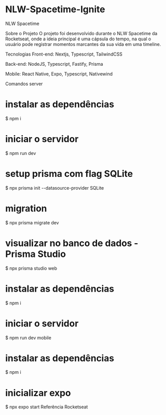 # NLW-Spacetime-Ignite
NLW Spacetime

Sobre o Projeto
O projeto foi desenvolvido durante o NLW Spacetime da Rocketseat, onde a ideia principal é uma cápsula do tempo, na qual o usuário pode registrar momentos marcantes da sua vida em uma timeline.

Tecnologias
Front-end: Nextjs, Typescript, TailwindCSS

Back-end: NodeJS, Typescript, Fastify, Prisma

Mobile: React Native, Expo, Typescript, Nativewind

Comandos
server
# instalar as dependências
$ npm i
# iniciar o servidor
$ npm run dev
# setup prisma com flag SQLite
$ npx prisma init --datasource-provider SQLite
# migration
$ npx prisma migrate dev
# visualizar no banco de dados - Prisma Studio
$ npx prisma studio
web
# instalar as dependências
$ npm i
# iniciar o servidor
$ npm run dev
mobile
# instalar as dependências
$ npm i
# inicializar expo
$ npx expo start
Referência
Rocketseat
